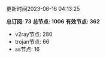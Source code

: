 更新时间2023-06-16 04:13:25

**总订阅: 73**
**总节点: 1006**
**有效节点: 362**
- v2ray节点: 280
- trojan节点: 66
- ss节点: 16
